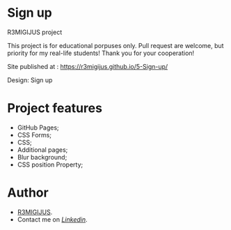 # Sign up 

R3MIGIJUS project

This project is for educational porpuses only. Pull request are welcome, but priority for my real-life students! Thank you for your cooperation!

Site published at : https://r3migijus.github.io/5-Sign-up/

Design: Sign up

# Project features

- GitHub Pages;
- CSS Forms;
- CSS;
- Additional pages;
- Blur background;
- CSS position Property;


# Author

* [R3MIGIJUS](https://github.com/R3MIGIJUS).
* Contact me on *[Linkedin](https://www.linkedin.com/in/remigijus-builys-177b16225/)*.

